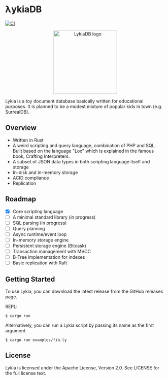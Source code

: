 # λykiaDB
[![CI](https://github.com/lykia-rs/lykiadb/actions/workflows/ci.yml/badge.svg?branch=main)](https://github.com/lykia-rs/lykiadb/actions/workflows/ci.yml)

<p align="center">
    <img alt="LykiaDB logo" height="200" width="200" src="https://vcankeklik.com/assets/img/logo.svg">
</p>


Lykia is a toy document database basically written for educational purposes. It is planned to be a modest mixture of popular kids in town (e.g. SurrealDB).

## Overview
- Written in Rust
- A weird scripting and query language, combination of PHP and SQL. Built based on the language "Lox" which is explained in the famous book, Crafting Interpreters.
- A subset of JSON data types in both scripting language itself and storage
- In-disk and in-memory storage
- ACID compliance
- Replication

## Roadmap

- [x] Core scripting language
- [ ] A minimal standard library (in progress)
- [ ] SQL parsing (in progress)
- [ ] Query planning
- [ ] Async runtime/event loop
- [ ] In-memory storage engine
- [ ] Persistent storage engine (Bitcask)
- [ ] Transaction management with MVCC
- [ ] B-Tree implementation for indexes
- [ ] Basic replication with Raft

## Getting Started
To use Lykia, you can download the latest release from the GitHub releases page.

REPL:

```shell
$ cargo run
```
Alternatively, you can run a Lykia script by passing its name as the first argument.

```shell 
$ cargo run examples/fib.ly
```

## License
Lykia is licensed under the Apache License, Version 2.0. See LICENSE for the full license text.